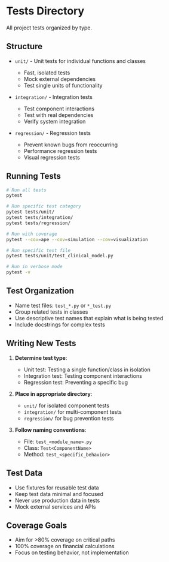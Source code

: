 # Tests Directory

All project tests organized by type.

## Structure

- `unit/` - Unit tests for individual functions and classes
  - Fast, isolated tests
  - Mock external dependencies
  - Test single units of functionality

- `integration/` - Integration tests
  - Test component interactions
  - Test with real dependencies
  - Verify system integration

- `regression/` - Regression tests
  - Prevent known bugs from reoccurring
  - Performance regression tests
  - Visual regression tests

## Running Tests

```bash
# Run all tests
pytest

# Run specific test category
pytest tests/unit/
pytest tests/integration/
pytest tests/regression/

# Run with coverage
pytest --cov=ape --cov=simulation --cov=visualization

# Run specific test file
pytest tests/unit/test_clinical_model.py

# Run in verbose mode
pytest -v
```

## Test Organization

- Name test files: `test_*.py` or `*_test.py`
- Group related tests in classes
- Use descriptive test names that explain what is being tested
- Include docstrings for complex tests

## Writing New Tests

1. **Determine test type**:
   - Unit test: Testing a single function/class in isolation
   - Integration test: Testing component interactions
   - Regression test: Preventing a specific bug

2. **Place in appropriate directory**:
   - `unit/` for isolated component tests
   - `integration/` for multi-component tests
   - `regression/` for bug prevention tests

3. **Follow naming conventions**:
   - File: `test_<module_name>.py`
   - Class: `Test<ComponentName>`
   - Method: `test_<specific_behavior>`

## Test Data

- Use fixtures for reusable test data
- Keep test data minimal and focused
- Never use production data in tests
- Mock external services and APIs

## Coverage Goals

- Aim for >80% coverage on critical paths
- 100% coverage on financial calculations
- Focus on testing behavior, not implementation